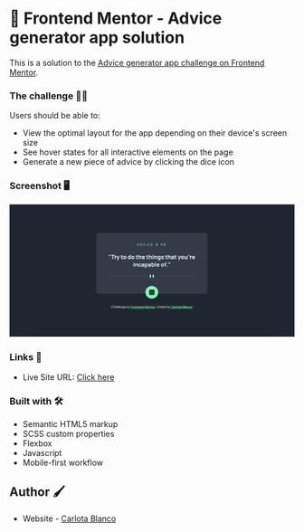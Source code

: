 # 🚀 Frontend Mentor - Advice generator app solution

This is a solution to the [Advice generator app challenge on Frontend Mentor](https://www.frontendmentor.io/challenges/advice-generator-app-QdUG-13db).

### The challenge 💪🏻

Users should be able to:

- View the optimal layout for the app depending on their device's screen size
- See hover states for all interactive elements on the page
- Generate a new piece of advice by clicking the dice icon

### Screenshot 🖥

![](./src/images/Solution.png)

### Links 🔗

- Live Site URL: [Click here](https://carlotablanco.github.io/Advice-generator-app/)

### Built with 🛠

- Semantic HTML5 markup
- SCSS custom properties
- Flexbox
- Javascript
- Mobile-first workflow

## Author 🖌

- Website - [Carlota Blanco](https://carlotablanco.es/)
